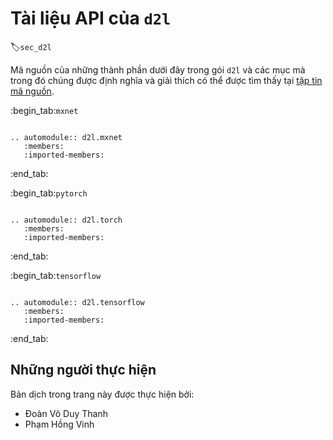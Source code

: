 <!--
# `d2l` API Document
-->

# Tài liệu API của `d2l`
:label:`sec_d2l`

<!--
The implementations of the following members of the `d2l` package and sections 
where they are defined and explained can be found in the [source file](https://github.com/d2l-ai/d2l-en/tree/master/d2l).
-->

Mã nguồn của những thành phần dưới đây trong gói `d2l` và các mục mà trong đó chúng được định nghĩa 
và giải thích có thể được tìm thấy tại [tập tin mã nguồn](https://github.com/d2l-ai/d2l-en/tree/master/d2l).

:begin_tab:`mxnet`

```eval_rst

.. automodule:: d2l.mxnet
   :members:
   :imported-members:

```

:end_tab:

:begin_tab:`pytorch`

```eval_rst

.. automodule:: d2l.torch
   :members:
   :imported-members:

```

:end_tab:


:begin_tab:`tensorflow`

```eval_rst

.. automodule:: d2l.tensorflow
   :members:
   :imported-members:

```

:end_tab:

## Những người thực hiện
Bản dịch trong trang này được thực hiện bởi:

* Đoàn Võ Duy Thanh
* Phạm Hồng Vinh
